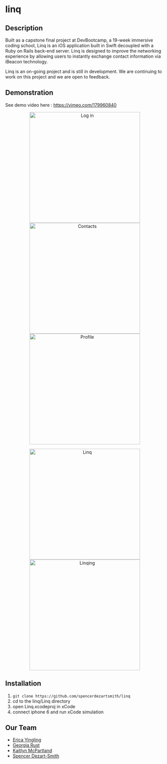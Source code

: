 # linq

## Description
Built as a capstone final project at DevBootcamp, a 19-week immersive coding school, Linq is an iOS application built in Swift decoupled with a Ruby on Rails back-end server. Linq is designed to improve the networking experience by allowing users to instantly exchange contact information via iBeacon technology. 

Linq is an on-going project and is still in development. We are continuing to work on this project and we are open to feedback.

## Demonstration
See demo video here : https://vimeo.com/179960840


<p style= "text-align: center;">
<img src="https://github.com/spencerdezartsmith/linq/blob/development/readme_files/1.PNG" height="350" alt="Log in">
<img src="https://github.com/spencerdezartsmith/linq/blob/development/readme_files/2.PNG" height="350" alt="Contacts">
<img src="https://github.com/spencerdezartsmith/linq/blob/development/readme_files/5.PNG" height="350" alt="Profile">
</p>


<p style= "text-align: center;">
<img src="https://github.com/spencerdezartsmith/linq/blob/development/readme_files/3.PNG" height="350" alt="Linq">
<img src="https://github.com/spencerdezartsmith/linq/blob/development/readme_files/4.PNG" height="350" alt="Linqing">
</p>

## Installation
1. `git clone https://github.com/spencerdezartsmith/linq`
2. cd to the linq/Linq directory
3. open Linq.xcodeproj in xCode
4. connect iphone 6 and run xCode simulation


## Our Team
- [Erica Yingling](https://github.com/eyingling02 "Erica Yingling")
- [Georgia Rust](https://github.com/grust101 "Georgia Rust")
- [Kaitlyn McPartland](https://github.com/KaitlynMcPartland "Kaitlyn McPartland")
- [Spencer Dezart-Smith](https://github.com/spencerdezartsmith "Spencer Dezart-Smith]")
